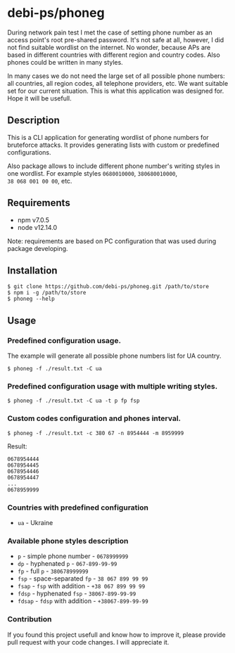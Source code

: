 # debi-ps/phoneg

During network pain test I met the case of setting phone number as an access point's root pre-shared password. It's not safe at all, however, I did not find suitable wordlist on the internet. No wonder, because APs are based in different countries with different region and country codes. Also phones could be written in many styles.

In many cases we do not need the large set of all possible phone numbers: all countries, all region codes, all telephone providers, etc. We want suitable set for our current situation. This is what this application was designed for. Hope it will be usefull.

## Description
This is a CLI application for generating wordlist of phone numbers for bruteforce attacks. It provides generating lists with custom or predefined configurations.

Also package allows to include different phone number's writing styles in one wordlist. For example styles `0680010000`, `380680010000`, <br> `38 068 001 00 00`, etc.

## Requirements
* npm v7.0.5
* node v12.14.0

Note: requirements are based on PC configuration that was used during package developing.

## Installation
```
$ git clone https://github.com/debi-ps/phoneg.git /path/to/store
$ npm i -g /path/to/store
$ phoneg --help
```

## Usage

### Predefined configuration usage.
The example will generate all possible phone numbers list for UA country.
```
$ phoneg -f ./result.txt -C ua
```

### Predefined configuration usage with multiple writing styles.
```
$ phoneg -f ./result.txt -C ua -t p fp fsp
```

### Custom codes configuration and phones interval.
```
$ phoneg -f ./result.txt -c 380 67 -n 8954444 -m 8959999
```

Result:
```
0678954444
0678954445
0678954446
0678954447
...
0678959999
```

### Countries with predefined configuration
* `ua` - Ukraine

### Available phone styles description
* `p`     - simple phone number  - `0678999999`
* `dp`    - hyphenated `p`       - `067-899-99-99`
* `fp`    - full `p`             - `380678999999`
* `fsp`   - space-separated `fp` - `38 067 899 99 99`
* `fsap`  - `fsp` with addition  - `+38 067 899 99 99`
* `fdsp`  - hyphenated `fsp`     - `38067-899-99-99`
* `fdsap` - `fdsp` with addition - `+38067-899-99-99`

### Contribution
If you found this project usefull and know how to improve it, please provide pull request with your code changes.
I will appreciate it.
